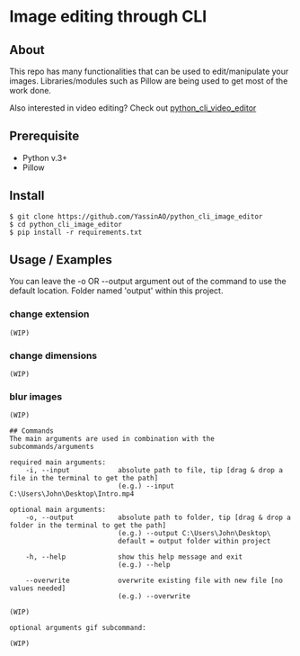 # Image editing through CLI

## About
This repo has many functionalities that can be used to edit/manipulate your images.
Libraries/modules such as Pillow are being used to get most of the work done.

Also interested in video editing? Check out [python_cli_video_editor](https://github.com/YassinAO/python_cli_video_editor)

## Prerequisite
* Python v.3+
* Pillow

## Install
```
$ git clone https://github.com/YassinAO/python_cli_image_editor
$ cd python_cli_image_editor
$ pip install -r requirements.txt 
```
## Usage / Examples
You can leave the -o OR --output argument out of the command to use the default location. Folder named 'output' within this project. 
### change extension
```
(WIP)
```
### change dimensions
```
(WIP)
```
### blur images
```
(WIP)
```

```
## Commands
The main arguments are used in combination with the subcommands/arguments

required main arguments:
    -i, --input            absolute path to file, tip [drag & drop a file in the terminal to get the path]
                           (e.g.) --input C:\Users\John\Desktop\Intro.mp4

optional main arguments:
    -o, --output           absolute path to folder, tip [drag & drop a folder in the terminal to get the path]
                           (e.g.) --output C:\Users\John\Desktop\
                           default = output folder within project

    -h, --help             show this help message and exit
                           (e.g.) --help

    --overwrite            overwrite existing file with new file [no values needed]
                           (e.g.) --overwrite

(WIP)

optional arguments gif subcommand:

(WIP)
